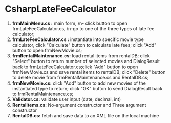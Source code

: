 # CsharpLateFeeCalculator
1. **frmMainMenu.cs :** main form, \n- click button to open frmLateFeeCalculator.cs, \n-go to one of the three types of late fee calculator;
2. **frmLateFeeCalculator.cs :** instantiate into specific movie type calculator, click "Calculate" button to calculate late fees; click "Add" button to open frmNewMovie.cs;
3. **frmRentalMaintenance.cs:** load rental items from rentalDB; click "Select" button to return number of selected movies and DialogResult back to frmLateFeeCalculator.cs;click "Add" button to open frmNewMovie.cs and save rental items to rentalDB; click "Delete" button to delete movie from frmRentalMaintenance.cs and RentalDB.cs;
4. **frmNewMovie.cs:** click "Add" button to add new movies of the instantiated type to return; click "OK" button to send DialogResult back to frmRentalMaintenance.cs;
5. **Validator.cs:** validate user input (date, decimal, int)
6. **RentalItems.cs:** No-argument constructor and Three argument constructor
7. **RentalDB.cs:** fetch and save data to an XML file on the local machine
